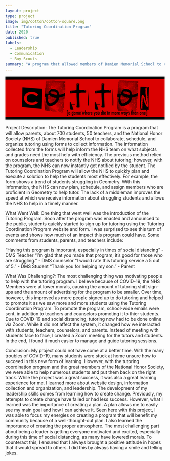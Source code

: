 ```yaml
---
layout: project
type: project
image: img/cotton/cotton-square.png
title: "Tutoring Coordination Program"
date: 2020
published: true
labels:
  - Leadership
  - Communication
  - Boy Scouts
summary: "A program that allowed members of Damien Memorial School to collaborate, schedule, and organize tutoring help."
---
```


<img class="img-fluid" src="../img/cotton/cotton-header.png">

Project Description:
The Tutoring Coordination Program is a program that will allow parents, about 700 students, 50 teachers, and the National Honor Society (NHS) of Damien Memorial School to collaborate, schedule, and organize tutoring using forms to collect information.
The information collected from the forms will help inform the NHS team on what subjects and grades need the most help with efficiency. The previous method relied on counselors and teachers to notify the NHS about tutoring; however, with the program, the NHS can now instantly get notified by the student. The Tutoring Coordination Program will allow the NHS to quickly plan and execute a solution to help the students most effectively. For example, the form shows a trend of students struggling in Geometry. With this information, the NHS can now plan, schedule, and assign members who are proficient in Geometry to help tutor. The lack of a middleman improves the speed at which we receive information about struggling students and allows the NHS to help in a timely manner.

What Went Well:
	One thing that went well was the introduction of the Tutoring Program. Soon after the program was enacted and announced to the public, students quickly started to sign up for tutoring using the Tutoring Coordination Program website and form. I was surprised to see this turn of events and shows how much of an impact this program could have. Some comments from students, parents, and teachers include:

“Having this program is important, especially in times of social distancing” - DMS Teacher
“I’m glad that you made that program; it’s good for those who are struggling.” - DMS counselor
“I would rate this tutoring service a 5 out of 5.” - DMS Student
“Thank you for helping my son.” - Parent

What Was Challenging?:
	The most challenging thing was motivating people to help with the tutoring program. I believe because of COVID-19, the NHS Members were at lower morals, causing the amount of tutoring shift sign-ups and the amount of advertising for the program to be smaller. Over time, however, this improved as more people signed up to do tutoring and helped to promote it as we saw more and more students using the Tutoring Coordination Program. To promote the program, school-wide emails were sent, in addition to teachers and counselors promoting it to thier students.
	Due to COVID-19 and social distancing, tutoring now had to be done online via Zoom. While it did not affect the system, it changed how we interacted with students, teachers, counselors, and parents. Instead of meeting with students face to face, I created a Zoom meeting for the tutors and students. In the end, I found it much easier to manage and guide tutoring sessions.

Conclusion:
	My project could not have come at a better time. With the many troubles of COVID-19, many students were stuck at home unsure how to succeed in this new form of learning. However, with the tutoring coordination program and the great members of the National Honor Society, we were able to help numerous students and put them back on the right track. While the project was a great success, it was also a great learning experience for me. I learned more about website design, information collection and organization, and leadership. The development of my leadership skills comes from learning how to create change. Previously, my attempts to create change have failed or had less success. However, what I learned was the importance of creating a plan. A plan allows me to easily see my main goal and how I can achieve it. Seen here with this project, I was able to focus my energies on creating a program that will benefit my community because of a well-thought-out plan. I also learned the importance of creating the proper atmosphere. The most challenging part about being a leader is getting everyone motivated and excited, especially during this time of social distancing, as many have lowered morals. To counteract this, I ensured that I always brought a positive attitude in hopes that it would spread to others. I did this by always having a smile and telling jokes.
